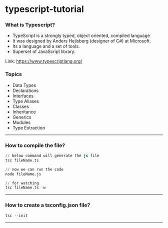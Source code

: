# typescript-tutorial

### What is Typescript?

- TypeScript is a strongly typed, object oriented, compiled language
- It was designed by Anders Hejlsberg (designer of C#) at Microsoft.
- Its a language and a set of tools.
- Superset of JavaScript library.

Link: https://www.typescriptlang.org/

### Topics

- Data Types
- Declarations
- Interfaces
- Type Aliases
- Classes
- Inheritance
- Generics
- Modules
- Type Extraction

---

### How to compile the file?

```s
// below command will generate the js file
tsc fileName.ts

// now we can run the code
node fileName.js

// for watching
tsc fileName.ts -w
```

---

### How to create a tsconfig.json file?

```s
tsc --init
```

---